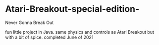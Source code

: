 # Atari-Breakout-special-edition-
Never Gonna Break Out

fun little project in Java. same physics and controls as Atari Breakout but with a bit of spice. completed June of 2021
